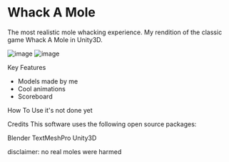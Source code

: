 # Whack A Mole
 The most realistic mole whacking experience.
My rendition of the classic game Whack A Mole in Unity3D.

![image](https://user-images.githubusercontent.com/66485719/178123512-80e5f01e-104e-4def-91cf-0f802c41f9b2.png) ![image](https://user-images.githubusercontent.com/66485719/178123530-474375de-fea5-4183-850f-b8e242a8f149.png)

Key Features
- Models made by me
- Cool animations
- Scoreboard

How To Use
it's not done yet

Credits
This software uses the following open source packages:

Blender
TextMeshPro
Unity3D

disclaimer: no real moles were harmed
